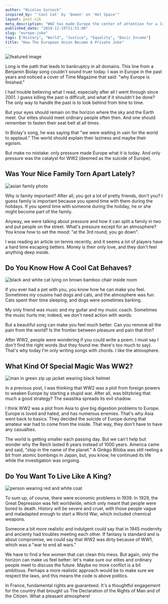 ```yaml
---
author: "Nicolas Sursock"
inspired_by: "'Cool Cat' by 'Queen' on 'Hot Space'"
layout: post.njk
meta_description: "WW2 has made Europe the center of attention for a long time. The deadliest war in history has its roots in Europe and nobody wants to forget."
published_date: "2019-12-19T21:51:00"
slug: "europe-joke"
tags: ["History", "World", "Justice", "Equality", "Basic Income"]
title: "How The European Union Became A Private Joke"
---
```


![featured image](https://images.unsplash.com/photo-1589262804704-c5aa9e6def89?ixlib=rb-4.0.3&ixid=MnwxMjA3fDB8MHxwaG90by1wYWdlfHx8fGVufDB8fHx8&auto=format&fit=crop)

Long is the path that leads to bankruptcy in all domains. This line from a Benjamin Biolay song couldn't sound truer today. I was in Europe in the past years and noticed a cover of Time Magazine that said: "why Europe is finished."

I had trouble believing what I read, especially after all I went through since 2001. I guess killing the past is difficult, and what if it shouldn't be done? The only way to handle the past is to look behind from time to time.

But your eyes should remain on the horizon where the sky and the Earth meet. Our elites should meet ordinary people often then. And one should remember to fasten their seat belt at all times.

In Biolay's song, he was saying that "we were waiting in vain for the world to applaud." The world should explain their laziness and maybe their egoism.

But make no mistake: only pressure made Europe what it is today. And only pressure was the catalyst for WW2 (deemed as the suicide of Europe).

## Was Your Nice Family Torn Apart Lately?

![asian family photo](https://images.unsplash.com/photo-1655185497013-db98aca061d3?ixlib=rb-4.0.3&ixid=MnwxMjA3fDB8MHxwaG90by1wYWdlfHx8fGVufDB8fHx8&auto=format&fit=crop&q=80&w=800&h=600)

Why is family important? After all, you got a lot of pretty friends, don't you? I guess family is important because you spend time with them during the holidays. If you spend time with someone during the holiday, he or she might become part of the family.

Anyway, we were talking about pressure and how it can split a family in two and put people on the street. What's pressure except for an atmosphere? You know how to set the mood: "at the 3rd round, you go down".

I was reading an article on tennis recently, and it seems a lot of players have a hard time escaping betters. Money is their only love, and they don't feel anything deep inside.

## Do You Know How A Cool Cat Behaves?

![black and white cat lying on brown bamboo chair inside room](https://images.unsplash.com/photo-1514888286974-6c03e2ca1dba?ixlib=rb-4.0.3&ixid=MnwxMjA3fDB8MHxwaG90by1wYWdlfHx8fGVufDB8fHx8&auto=format&fit=crop&q=80&w=800&h=600)

If you ever had a pet with you, you know how he can make you feel. Sometimes my cousins had dogs and cats, and the atmosphere was fun. Cats spent their time sleeping, and dogs were sometimes barking.

My only friend was music and my guitar and my music coach. Sometimes the music hurts me; indeed, we don't need action with words.

But a beautiful song can make you feel much better. Can you remove all the pain from the world? Is the frontier between pleasure and pain that thin?

After WW2, people were wondering if you could write a poem. I must say I don't find the right words (but they found me: there's too much to say). That's why today I'm only writing songs with chords. I like the atmosphere.

## What Kind Of Special Magic Was WW2?

![man in green zip up jacket wearing black helmet](https://images.unsplash.com/photo-1618425978252-43dae17654c7?ixlib=rb-4.0.3&ixid=MnwxMjA3fDB8MHxwaG90by1wYWdlfHx8fGVufDB8fHx8&auto=format&fit=crop&q=80&w=800&h=600)

In a previous post, I was thinking that WW2 was a plot from foreign powers to weaken Europe by starting a stupid war. After all, was blitzkrieg that much a good strategy? The swastika spreads its evil shadow.

I think WW2 was a plot from Asia to give big digestion problems to Europe. Europe is loved and hated, and has numerous enemies. That's why Asia went back to basics. They decided the suicide of Europe during that amateur war had to come from the inside. That way, they don't have to have any casualties.

The world is getting smaller each passing day. But we can't help but wonder why the Reich lasted 6 years instead of 1000 years. America came and said, "stop in the name of the planet." A Ginkgo Biloba was still reeling a bit from atomic bombings in Japan, but, you know, he continued its life while the investigation was ongoing.

## Do You Want To Live Like A King?

![person wearing red and white coat](https://images.unsplash.com/photo-1457052271742-6b6b66887aeb?ixlib=rb-4.0.3&ixid=MnwxMjA3fDB8MHxwaG90by1wYWdlfHx8fGVufDB8fHx8&auto=format&fit=crop&q=80&w=800&h=600)

To sum up, of course, there were economic problems in 1939. In 1929, the Great Depression was felt worldwide, which only meant that people were bored to death. History will be severe and cruel, with those people vague and maladapted enough to start a World War, which included chemical weapons.

Someone a bit more realistic and indulgent could say that in 1945 modernity and ancienty had troubles meeting each other. If fantasy is standard and is about compromise, we could say that WW2 was dirty because of WW1, which was a "war to end all wars."

We have to find a few women that can clean this mess. But again, only the horizon can make us feel better: let's make sure our elites and ordinary people meet to discuss the future. Maybe no more conflict is a bit ambitious. Perhaps a more realistic approach would be to make sure we respect the laws, and this means the code is above politics.

In France, fundamental rights are guaranteed. It's a thoughtful engagement for the country that brought us The Declaration of the Rights of Man and of the Citizen. What a pleasant atmosphere! 